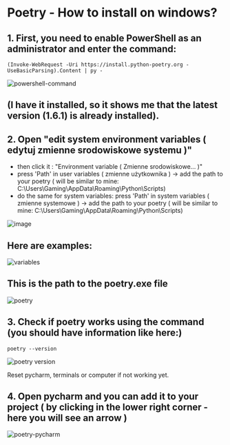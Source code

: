 # Poetry - How to install on windows?

## 1. First, you need to enable PowerShell as an administrator and enter the command:


```
(Invoke-WebRequest -Uri https://install.python-poetry.org -UseBasicParsing).Content | py -
```
![powershell-command](https://github.com/piotek8/Langchain_Ask_App_update/assets/82182989/02ebf31b-dbed-424e-8798-acf07c299fb0)
## (I have it installed, so it shows me that the latest version (1.6.1) is already installed).

## 2. Open "edit system environment variables ( edytuj zmienne srodowiskowe systemu )"
  - then click it :  "Environment variable ( Zmienne srodowiskowe... )" 
  - press 'Path' in user variables ( zmienne użytkownika ) ->  add the path to your poetry ( will be similar to mine: C:\Users\Gaming\AppData\Roaming\Python\Scripts)
  - do the same for system variables: press 'Path' in system variables ( zmienne systemowe ) -> add the path to your poetry ( will be similar to mine: C:\Users\Gaming\AppData\Roaming\Python\Scripts)

![image](https://github.com/piotek8/Langchain_Ask_App_update/assets/82182989/2699d092-4a45-42c6-8500-3584ec532cbc)

## Here are examples:
![variables](https://github.com/piotek8/Langchain_Ask_App_update/assets/82182989/92fa4442-3c4a-46a9-a42f-5e16343df284)

## This is the path to the poetry.exe file
![poetry](https://github.com/piotek8/Poetry-windows-instruction/assets/82182989/ce5556dd-125b-4f33-92ef-2b7370069156)

## 3. Check if poetry works using the command (you should have information like here:)
```
poetry --version
```
![poetry version](https://github.com/piotek8/Poetry-windows-instruction/assets/82182989/4d0c16a2-e4a7-431a-8de5-ad58a27109b9)

Reset pycharm, terminals or computer if not working yet.



## 4. Open pycharm and you can add it to your project ( by clicking in the lower right corner - here you will see an arrow )
![poetry-pycharm](https://github.com/piotek8/Poetry-windows-instruction/assets/82182989/439440f5-c52d-4f84-81b8-944a69b7823b)


